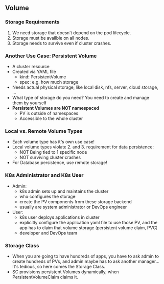## Volume

### Storage Requirements
1. We need storage that doesn't depend on the pod lifecycle.
2. Storage must be availble on all nodes.
3. Storage needs to survive even if cluster crashes.

### Another Use Case: Persistent Volume
- A cluster resource
- Created via YAML file
    - kind: PersistentVolume
    - spec: e.g. how much storage
- Needs actual physical storage, like local disk, nfs, server, cloud storage, ...
- What type of storage do you need? You need to create and manage them by yourself
- **Persistent Volumes are NOT namespaced**
    - PV is outside of namespaces
    - Accessible to the whole cluster

### Local vs. Remote Volume Types
- Each volume type has it's own use case!
- Local volume types violate 2. and 3. requirement for data persistence:
    - NOT Being tied to 1 specific node
    - NOT surviving cluster crashes
- For Database persistence, use remote storage!

### K8s Administrator and K8s User
- Admin: 
    - k8s admin sets up and maintains the cluster
    - who configures the storage
    - create the PV components from these storage backend
    - usually are system administrator or DevOps engineer
- User: 
    - k8s user deploys applications in cluster
    - explicitly configure the application yaml file to use those PV, and the app has to claim that volume storage (persistent volume claim, PVC)
    - developer and DevOps team

### Storage Class
- When you are going to have hundreds of apps, you have to ask admin to create hundreds of PVs, and admin maybe has to ask another manager... It's tedious, so here comes the Storage Class.
- SC provisions persistent Volumes dynamically, when PersistentVolumeClaim claims it.

